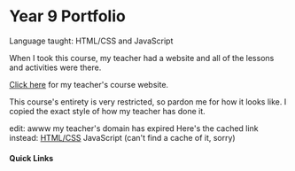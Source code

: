 # Year 9 Portfolio
Language taught: HTML/CSS and JavaScript

When I took this course, my teacher had a website and all of the lessons and activities were there.

[Click here](https://www.nasuli.com/) for my teacher's course website.

This course's entirety is very restricted, so pardon me for how it looks like.
I copied the exact style of how my teacher has done it.

edit: awww my teacher's domain has expired
Here's the cached link instead:
[HTML/CSS](http://webcache.googleusercontent.com/search?q=cache:sUGg2QiP1NoJ:www.nasuli.com/Curriculum2014/wp1less01step01.htm)
JavaScript (can't find a cache of it, sorry)

#### Quick Links
